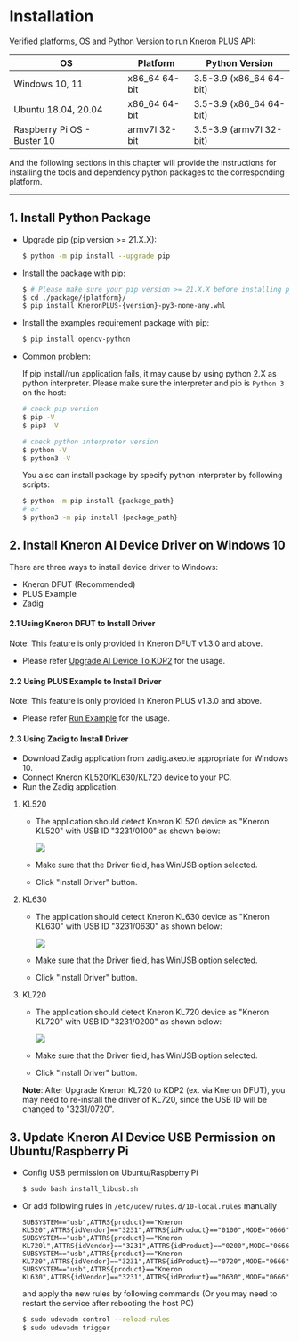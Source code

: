 # Installation

Verified platforms, OS and Python Version to run Kneron PLUS API:

| OS                            | Platform      | Python Version          |
|-------------------------------|---------------|-------------------------|
| Windows 10, 11                | x86_64 64-bit | 3.5-3.9 (x86_64 64-bit) |
| Ubuntu 18.04, 20.04           | x86_64 64-bit | 3.5-3.9 (x86_64 64-bit) |
| Raspberry Pi OS - Buster 10   | armv7l 32-bit | 3.5-3.9 (armv7l 32-bit) |

And the following sections in this chapter will provide the instructions for installing the tools and dependency python packages to the corresponding platform.

---

## 1. Install Python Package

- Upgrade pip (pip version >= 21.X.X):
    ```bash
    $ python -m pip install --upgrade pip
    ```

- Install the package with pip:
    ```bash
    $ # Please make sure your pip version >= 21.X.X before installing python packages.
    $ cd ./package/{platform}/
    $ pip install KneronPLUS-{version}-py3-none-any.whl
    ```

- Install the examples requirement package with pip:
    ```bash
    $ pip install opencv-python
    ```

- Common problem:  

    If pip install/run application fails, it may cause by using python 2.X as python interpreter. Please make sure the interpreter and pip is `Python 3` on the host:  

    ```bash
    # check pip version
    $ pip -V
    $ pip3 -V

    # check python interpreter version
    $ python -V
    $ python3 -V
    ```

    You also can install package by specify python interpreter by following scripts:  
    ```bash
    $ python -m pip install {package_path}
    # or
    $ python3 -m pip install {package_path}
    ```

## 2. Install Kneron AI Device Driver on Windows 10

There are three ways to install device driver to Windows:

- Kneron DFUT (Recommended)
- PLUS Example
- Zadig

#### 2.1 Using **Kneron DFUT** to Install Driver

Note: This feature is only provided in Kneron DFUT v1.3.0 and above.

- Please refer [Upgrade AI Device To KDP2](./upgrade_ai_device_to_kdp2.md#3-install-driver-for-windows) for the usage.

#### 2.2 Using **PLUS Example** to Install Driver

Note: This feature is only provided in Kneron PLUS v1.3.0 and above.

- Please refer [Run Example](./run_examples.md#2-install-driver-for-windows-example) for the usage.

#### 2.3 Using **Zadig** to Install Driver

- Download Zadig application from zadig.akeo.ie appropriate for Windows 10.
- Connect Kneron KL520/KL630/KL720 device to your PC.
- Run the Zadig application.

1. KL520

    - The application should detect Kneron KL520 device as "Kneron KL520" with USB ID
    "3231/0100" as shown below:

        ![](../imgs/zadig_install_kl520_driver.png)

    - Make sure that the Driver field, has WinUSB option selected.

    - Click "Install Driver" button.

2. KL630

    - The application should detect Kneron KL630 device as "Kneron KL630" with USB ID
    "3231/0630" as shown below:

        ![](../imgs/zadig_install_kl630_driver.png)

    - Make sure that the Driver field, has WinUSB option selected.

    - Click "Install Driver" button.

2. KL720

    - The application should detect Kneron KL720 device as "Kneron KL720" with USB ID
    "3231/0200" as shown below:

        ![](../imgs/zadig_install_kl720_driver.png)

    - Make sure that the Driver field, has WinUSB option selected.

    - Click "Install Driver" button.

    **Note**: After Upgrade Kneron KL720 to KDP2 (ex. via Kneron DFUT), you may need to re-install the driver of KL720, since the USB ID will be changed to "3231/0720".

## 3. Update Kneron AI Device USB Permission on Ubuntu/Raspberry Pi

 * Config USB permission on Ubuntu/Raspberry Pi
   ```bash
   $ sudo bash install_libusb.sh
   ```

 * Or add following rules in `/etc/udev/rules.d/10-local.rules` manually
   ```text
   SUBSYSTEM=="usb",ATTRS{product}=="Kneron KL520",ATTRS{idVendor}=="3231",ATTRS{idProduct}=="0100",MODE="0666"
   SUBSYSTEM=="usb",ATTRS{product}=="Kneron KL720l",ATTRS{idVendor}=="3231",ATTRS{idProduct}=="0200",MODE="0666"
   SUBSYSTEM=="usb",ATTRS{product}=="Kneron KL720",ATTRS{idVendor}=="3231",ATTRS{idProduct}=="0720",MODE="0666"
   SUBSYSTEM=="usb",ATTRS{product}=="Kneron KL630",ATTRS{idVendor}=="3231",ATTRS{idProduct}=="0630",MODE="0666"
   ```
   and apply the new rules by following commands (Or you may need to restart the service after rebooting the host PC)
   ```bash
   $ sudo udevadm control --reload-rules
   $ sudo udevadm trigger
   ```
